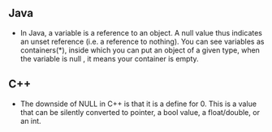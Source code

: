 ## Java
* In Java, a variable is a reference to an object. A null value thus indicates an unset reference (i.e. a reference to nothing). You can see variables as containers(*), inside which you can put an object of a given type, when the variable is null , it means your container is empty.
## C++
* The downside of NULL in C++ is that it is a define for 0. This is a value that can be silently converted to pointer, a bool value, a float/double, or an int.
